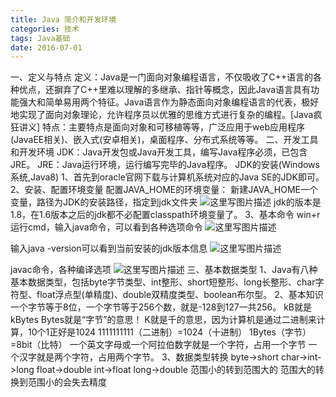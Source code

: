 ```yaml
---
title: Java 简介和开发环境
categories: 技术
tags: Java基础
date: 2016-07-01
---
```

一、定义与特点
定义：Java是一门面向对象编程语言，不仅吸收了C++语言的各种优点，还摒弃了C++里难以理解的多继承、指针等概念，因此Java语言具有功能强大和简单易用两个特征。Java语言作为静态面向对象编程语言的代表，极好地实现了面向对象理论，允许程序员以优雅的思维方式进行复杂的编程。[Java疯狂讲义]
特点：主要特点是面向对象和可移植等等，广泛应用于web应用程序(JavaEE相关)、嵌入式(安卓相关)，桌面程序、分布式系统等等。<!--more-->
二、开发工具和开发环境
JDK：Java开发包或Java开发工具，编写Java程序必须，已包含JRE。
JRE：Java运行环境，运行编写完毕的Java程序。
JDK的安装(Windows系统,Java8)
1、首先到oracle官网下载与计算机系统对应的Java SE的JDK即可。
2、安装、配置环境变量
配置JAVA_HOME的环境变量：
新建JAVA_HOME一个变量，路径为JDK的安装路径，指定到jdk文件夹
![这里写图片描述](http://img.blog.csdn.net/20160701013707829)
jdk的版本是1.8，在1.6版本之后的jdk都不必配置classpath环境变量了。
3、基本命令
win+r运行cmd，输入java命令，可以看到各种选项命令
![这里写图片描述](http://img.blog.csdn.net/20160703095547077)

输入java -version可以看到当前安装的jdk版本信息
![这里写图片描述](http://img.blog.csdn.net/20160701014317597)

javac命令，各种编译选项
![这里写图片描述](http://img.blog.csdn.net/20160703095933655)
三、基本数据类型
1、Java有八种基本数据类型，包括byte字节类型、int整形、short短整形、long长整形、char字符型、float浮点型(单精度)、double双精度类型、boolean布尔型。
2、基本知识
一个字节等于8位，一个字节等于256个数，就是-128到127一共256。
kB就是kBytes 
Bytes就是“字节”的意思！ 
K就是千的意思，因为计算机是通过二进制来计算，10个1正好是1024
1111111111（二进制）=1024（十进制）
1Bytes（字节）=8bit（比特）
一个英文字母或一个阿拉伯数字就是一个字符，占用一个字节
一个汉字就是两个字符，占用两个字节。
3、数据类型转换
byte->short
char->int->long
float->double
int->float
long->double
范围小的转到范围大的
范围大的转换到范围小的会失去精度